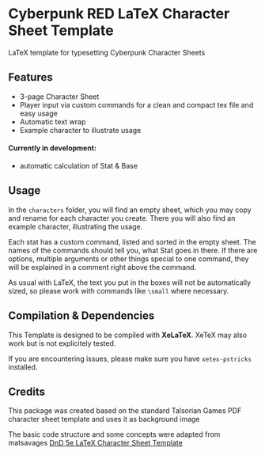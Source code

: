 # Cyberpunk RED LaTeX Character Sheet Template
LaTeX template for typesetting Cyberpunk Character Sheets

## Features
- 3-page Character Sheet
- Player input via custom commands for a clean and compact tex file and easy usage
- Automatic text wrap
- Example character to illustrate usage

#### Currently in development:
- automatic calculation of Stat & Base

## Usage
In the ```characters``` folder, you will find an empty sheet, which you may copy and rename for each character you create. There you will also find an example character, illustrating the usage.

Each stat has a custom command, listed and sorted in the empty sheet. The names of the commands should tell you, what Stat goes in there. If there are options, multiple arguments or other things special to one command, they will be explained in a comment right above the command.

As usual with LaTeX, the text you put in the boxes will not be automatically sized, so please work with commands like ```\small``` where necessary.

## Compilation & Dependencies
This Template is designed to be compiled with **XeLaTeX**. XeTeX may also work but is not explicitely tested.

If you are encountering issues, please make sure you have ```xetex-pstricks``` installed.

## Credits
This package was created based on the standard Talsorian Games PDF character sheet template and uses it as background image

The basic code structure and some concepts were adapted from matsavages [DnD 5e LaTeX Character Sheet Template](https://github.com/matsavage/DND-5e-LaTeX-Character-Sheet-Template)
